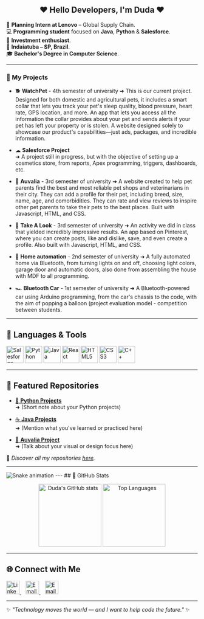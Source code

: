 <h2 align="center">❤️ Hello Developers, I'm Duda ❤️</h2>

🌸 **Planning Intern at Lenovo** – Global Supply Chain. <br>
💻 **Programming student** focused on **Java**, **Python** & **Salesforce**. <br>
💼 **Investment enthusiast**. <br>
📍 **Indaiatuba – SP, Brazil**. <br>
🎓 **Bachelor's Degree in Computer Science**.

---

### 💫 My Projects  

- 🐕 **WatchPet** - 4th semester of university
  ➜ This is our current project. Designed for both domestic and agricultural pets, it includes a smart collar that lets you track your pet's sleep quality, blood pressure, heart rate, GPS location, and more. An app that lets you access all the information the collar provides about your pet and sends alerts if your pet has left your property or is stolen. A website designed solely to showcase our product's capabilities—just ads, packages, and incredible information.

- ☁ **Salesforce Project**  
  ➜ A project still in progress, but with the objective of setting up a cosmetics store, from reports, Apex programming, triggers, dashboards, etc.
  
- 🐾 **Auvalia**  - 3rd semester of university
  ➜ A website created to help pet parents find the best and most reliable pet shops and veterinarians in their city. They can add a profile for their pet, including breed, size, name, age, and comorbidities. They can rate and view reviews to inspire other pet parents to take their pets to the best places. Built with Javascript, HTML, and CSS.
  
- 📸 **Take A Look** - 3rd semester of university 
  ➜ An activity we did in class that yielded incredibly impressive results. An app based on Pinterest, where you can create posts, like and dislike, save, and even create a profile. Also built with Javascript, HTML, and CSS.
  
- 🏡 **Home automation** - 2nd semester of university
  ➜ A fully automated home via Bluetooth, from turning lights on and off, choosing light colors, garage door and automatic doors, also done from assembling the house with MDF to all programming.

- 🏎️ **Bluetooth Car** - 1st semester of university
  ➜ A Bluetooth-powered car using Arduino programming, from the car's chassis to the code, with the aim of popping a balloon (project evaluation model - competition between students.
---

## 🚀 Languages & Tools  

<p align="left">
  <img src="https://cdn.jsdelivr.net/gh/devicons/devicon@latest/icons/salesforce/salesforce-original.svg" height="45px" title="Salesforce"/>
  <img src="https://cdn.jsdelivr.net/gh/devicons/devicon@latest/icons/python/python-original.svg" height="45px" title="Python"/>
  <img src="https://cdn.jsdelivr.net/gh/devicons/devicon@latest/icons/java/java-original.svg" height="45px" title="Java"/>
  <img src="https://cdn.jsdelivr.net/gh/devicons/devicon@latest/icons/react/react-original.svg" height="45px" title="React"/>
  <img src="https://cdn.jsdelivr.net/gh/devicons/devicon@latest/icons/html5/html5-original.svg" height="45px" title="HTML5"/>
  <img src="https://cdn.jsdelivr.net/gh/devicons/devicon@latest/icons/css3/css3-original.svg" height="45px" title="CSS3"/>
  <img src="https://cdn.jsdelivr.net/gh/devicons/devicon@latest/icons/cplusplus/cplusplus-original.svg" height="45px" title="C++"/>
</p>

---

## 🌸 Featured Repositories  

- [🐍 **Python Projects**](https://github.com/dudacarvalhoc/Python)  
  ➜ (Short note about your Python projects)

- [☕ **Java Projects**](https://github.com/dudacarvalhoc/Java)  
  ➜ (Mention what you've learned or practiced here)

- [🎨 **Auvalia Project**](https://github.com/dudacarvalhoc/AuValia)  
  ➜ (Talk about your visual or design focus here)

🌷 *Discover all my repositories [here](https://github.com/dudacarvalhoc?tab=repositories).*  

---
<img src="https://raw.githubusercontent.com/maurodesouza/maurodesouza/output/snake.svg" alt="Snake animation" />
---
## 💖 GitHub Stats  

<p align="center">
  <img src="https://github-readme-stats.vercel.app/api?username=dudacarvalhoc&show_icons=true&theme=rose_pine&title_color=ff9bcd&icon_color=ff80bf&text_color=f2e8f0&bg_color=1a1b27" alt="Duda's GitHub stats" height="165"/>
  <img src="https://github-readme-stats.vercel.app/api/top-langs/?username=dudacarvalhoc&layout=compact&theme=rose_pine&title_color=ff9bcd&text_color=f2e8f0&bg_color=1a1b27" alt="Top Languages" height="165"/>
</p>

---

## 🌐 Connect with Me  

<p align="left">
  <a href="https://www.linkedin.com/in/dudacarvalhoc/">
    <img src="https://cdn.jsdelivr.net/gh/devicons/devicon@latest/icons/linkedin/linkedin-original.svg" height="35px" title="LinkedIn"/>
  </a>
  &nbsp;&nbsp;
  <a href="mailto:dudaccortellini@hotmail.com">
    <img src="https://img.icons8.com/?size=48&id=13640&format=png" height="35px" title="Email (Outlook)"/>
  </a>
  &nbsp;&nbsp;
  <a href="mailto:dudacortellini@gmail.com">
    <img src="https://img.icons8.com/?size=48&id=P7UIlhbpWzZm&format=png" height="35px" title="Email (Gmail)"/>
  </a>
</p>

---

✨ *"Technology moves the world — and I want to help code the future."* ✨
